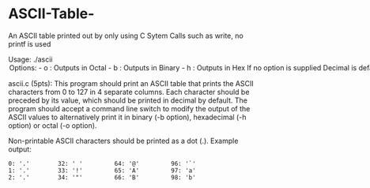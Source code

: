 # ASCII-Table-

An ASCII table printed out by only using C Sytem Calls such as write, no printf is used

Usage: ./ascii <option>
    Options:
    - o : Outputs in Octal
    - b : Outputs in Binary
    - h : Outputs in Hex
    If no option is supplied Decimal is defaulted to

ascii.c (5pts):
This program should print an ASCII table that prints the ASCII characters
from 0 to 127 in 4 separate columns.  Each character should be preceded by
its value, which should be printed in decimal by default. The program should
accept a command line switch to modify the output of the ASCII values to
alternatively print it in binary (-b option), hexadecimal (-h option) or
octal (-o option).

Non-printable ASCII characters should be printed as a dot (.).
Example output:

    0: '.'        32: ' '         64: '@'         96: '`'
    1: '.'        33: '!'         65: 'A'         97: 'a'
    2: '.'        34: '"'         66: 'B'         98: 'b'
